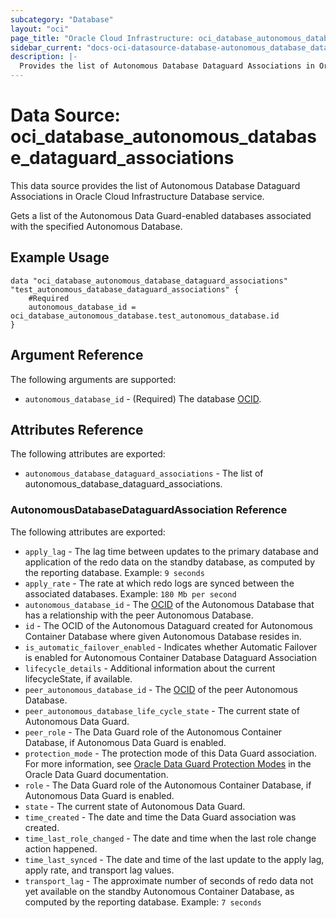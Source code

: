 ```yaml
---
subcategory: "Database"
layout: "oci"
page_title: "Oracle Cloud Infrastructure: oci_database_autonomous_database_dataguard_associations"
sidebar_current: "docs-oci-datasource-database-autonomous_database_dataguard_associations"
description: |-
  Provides the list of Autonomous Database Dataguard Associations in Oracle Cloud Infrastructure Database service
---
```


# Data Source: oci_database_autonomous_database_dataguard_associations
This data source provides the list of Autonomous Database Dataguard Associations in Oracle Cloud Infrastructure Database service.

Gets a list of the Autonomous Data Guard-enabled databases associated with the specified Autonomous Database.


## Example Usage

```hcl
data "oci_database_autonomous_database_dataguard_associations" "test_autonomous_database_dataguard_associations" {
	#Required
	autonomous_database_id = oci_database_autonomous_database.test_autonomous_database.id
}
```

## Argument Reference

The following arguments are supported:

* `autonomous_database_id` - (Required) The database [OCID](https://docs.cloud.oracle.com/iaas/Content/General/Concepts/identifiers.htm).


## Attributes Reference

The following attributes are exported:

* `autonomous_database_dataguard_associations` - The list of autonomous_database_dataguard_associations.

### AutonomousDatabaseDataguardAssociation Reference

The following attributes are exported:

* `apply_lag` - The lag time between updates to the primary database and application of the redo data on the standby database, as computed by the reporting database.  Example: `9 seconds` 
* `apply_rate` - The rate at which redo logs are synced between the associated databases.  Example: `180 Mb per second` 
* `autonomous_database_id` - The [OCID](https://docs.cloud.oracle.com/iaas/Content/General/Concepts/identifiers.htm) of the Autonomous Database that has a relationship with the peer Autonomous Database. 
* `id` - The OCID of the Autonomous Dataguard created for Autonomous Container Database where given Autonomous Database resides in.
* `is_automatic_failover_enabled` - Indicates whether Automatic Failover is enabled for Autonomous Container Database Dataguard Association 
* `lifecycle_details` - Additional information about the current lifecycleState, if available. 
* `peer_autonomous_database_id` - The [OCID](https://docs.cloud.oracle.com/iaas/Content/General/Concepts/identifiers.htm) of the peer Autonomous Database. 
* `peer_autonomous_database_life_cycle_state` - The current state of Autonomous Data Guard.
* `peer_role` - The Data Guard role of the Autonomous Container Database, if Autonomous Data Guard is enabled. 
* `protection_mode` - The protection mode of this Data Guard association. For more information, see [Oracle Data Guard Protection Modes](http://docs.oracle.com/database/122/SBYDB/oracle-data-guard-protection-modes.htm#SBYDB02000) in the Oracle Data Guard documentation. 
* `role` - The Data Guard role of the Autonomous Container Database, if Autonomous Data Guard is enabled. 
* `state` - The current state of Autonomous Data Guard.
* `time_created` - The date and time the Data Guard association was created.
* `time_last_role_changed` - The date and time when the last role change action happened.
* `time_last_synced` - The date and time of the last update to the apply lag, apply rate, and transport lag values.
* `transport_lag` - The approximate number of seconds of redo data not yet available on the standby Autonomous Container Database, as computed by the reporting database.  Example: `7 seconds` 

